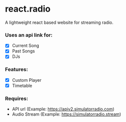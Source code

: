 # react.radio
A lightweight react based website for streaming radio.

### Uses an api link for:
 - [X] Current Song
 - [X] Past Songs
 - [X] DJs
 
### Features:
 - [X] Custom Player
 - [X] Timetable
 
### Requires:
 - API url (Example: https://apiv2.simulatorradio.com)
 - Audio Stream (Example: https://simulatorradio.stream)
